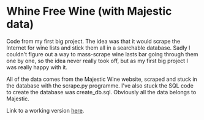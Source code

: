 <h1>Whine Free Wine (with Majestic data)</h1>
<p>Code from my first big project. The idea was that it would scrape the Internet for wine lists and stick them all in a searchable database. Sadly I couldn't figure out a way to mass-scrape wine lasts bar going through them one by one, so the idea never really took off, but as my first big project I was really happy with it.</p>
<p>All of the data comes from the Majestic Wine website, scraped and stuck in the database with the scrape.py programme. I've also stuck the SQL code to create the database was create_db.sql. Obviously all the data belongs to Majestic.</p>
<p>Link to a working version <a href="www.williamfro.st/portfolio/whinefreewine/index.php" target="_blank">here</a>.</p>
